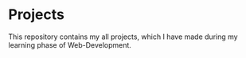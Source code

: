 # Projects
This repository contains my all projects, which I have made during my learning phase of Web-Development.
